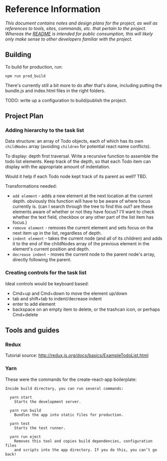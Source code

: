 Reference Information
===========

*This document contains notes and design plans for the project, as well as references to tools, sites, commands, etc. that pertain to the project. Whereas the [README](./README.md) is intended for public consumption, this will likely only make sense to other developers familiar with the project.*

## Building

To build for production, run:

```
npm run prod_build
```

There's currently still a bit more to do after that's done, including putting the bundle.js and index.html files in the right folders.

TODO: write up a configuration to build/publish the project.

## Project Plan

### Adding hierarchy to the task list

Data structure: an array of Todo objects, each of which has its own `childNodes` array (avoiding `children` for potential react name conflicts).

To display: depth first traversal. Write a recursive function to assemble the todo list elements. Keep track of the depth, so that each Todo item can display with the appropriate amount of indentation.

Would it help if each Todo node kept track of its parent as well? TBD.

Transformations needed:
- `add element` - adds a new element at the next location at the current depth. obviously this function will have to be aware of where focus currently is. (can I search through the tree to find this out? are these elements aware of whether or not they have focus? I'll want to check whether the text field, checkbox or any other part of the list item has focus.)
- `remove element` - removes the current element and sets focus on the next item up in the list, regardless of depth.
- `indent element` - takes the current node (and all of its children) and adds it to the end of the childNodes array of the previous element in the element's current position and depth.
- `decrease indent` - moves the current node to the parent node's array, directly following the parent.

### Creating controls for the task list

Ideal controls would be keyboard based:
- Cmd+up and Cmd+down to move the element up/down
- tab and shift+tab to indent/decrease indent
- enter to add element
- backspace on an empty item to delete, or the trashcan icon, or perhaps Cmd+delete

## Tools and guides

### Redux

Tutorial source: http://redux.js.org/docs/basics/ExampleTodoList.html

### Yarn
These were the commands for the create-react-app boilerplate:

```
Inside build directory, you can run several commands:

  yarn start
    Starts the development server.

  yarn run build
    Bundles the app into static files for production.

  yarn test
    Starts the test runner.

  yarn run eject
    Removes this tool and copies build dependencies, configuration files
    and scripts into the app directory. If you do this, you can’t go back!
```
